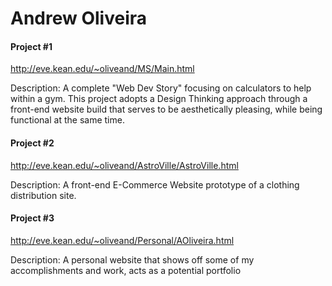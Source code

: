 # Andrew Oliveira

#### Project #1
http://eve.kean.edu/~oliveand/MS/Main.html

Description: A complete "Web Dev Story" focusing on calculators to help within a gym. This project adopts a Design Thinking approach through a front-end website build that serves to be aesthetically pleasing, while being functional at the same time. 

#### Project #2
http://eve.kean.edu/~oliveand/AstroVille/AstroVille.html

Description: A front-end E-Commerce Website prototype of a clothing distribution site. 

#### Project #3
http://eve.kean.edu/~oliveand/Personal/AOliveira.html

Description: A personal website that shows off some of my accomplishments and work, acts as a potential portfolio

